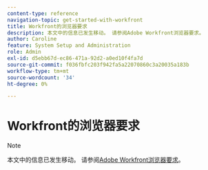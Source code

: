 ```yaml
---
content-type: reference
navigation-topic: get-started-with-workfront
title: Workfront的浏览器要求
description: 本文中的信息已发生移动。 请参阅Adobe Workfront浏览器要求。
author: Caroline
feature: System Setup and Administration
role: Admin
exl-id: d5ebb67d-ec86-471a-92d2-a0ed10f4fa7d
source-git-commit: f036fbfc203f942fa5a22070860c3a20035a183b
workflow-type: tm+mt
source-wordcount: '34'
ht-degree: 0%

---
```


# Workfront的浏览器要求

>[!NOTE]
>
>本文中的信息已发生移动。 请参阅[Adobe Workfront浏览器要求](../../workfront-basics/workfront-browser-requirements.md)。
